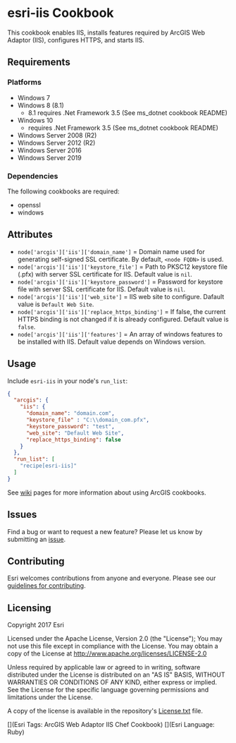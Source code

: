# esri-iis Cookbook

This cookbook enables IIS, installs features required by ArcGIS Web Adaptor (IIS), configures HTTPS, and starts IIS.

Requirements
------------

### Platforms

* Windows 7
* Windows 8 (8.1)
  - 8.1 requires .Net Framework 3.5 (See ms_dotnet cookbook README)
* Windows 10
  - requires .Net Framework 3.5 (See ms_dotnet cookbook README)
* Windows Server 2008 (R2)
* Windows Server 2012 (R2)
* Windows Server 2016
* Windows Server 2019

### Dependencies

The following cookbooks are required:
* openssl
* windows

## Attributes

* `node['arcgis']['iis']['domain_name']` = Domain name used for generating self-signed SSL certificate. By default, `<node FQDN>` is used.
* `node['arcgis']['iis']['keystore_file']` = Path to PKSC12 keystore file (.pfx) with server SSL certificate for IIS. Default value is `nil`.
* `node['arcgis']['iis']['keystore_password']` = Password for keystore file with server SSL certificate for IIS. Default value is `nil`.
* `node['arcgis']['iis']['web_site']` = IIS web site to configure. Dafault value is `Default Web Site`.
* `node['arcgis']['iis']['replace_https_binding']` = If false, the current HTTPS binding is not changed if it is already configured. Default value is `false`.
* `node['arcgis']['iis']['features']` = An array of windows features to be installed with IIS. Default value depends on Windows version.

## Usage

Include `esri-iis` in your node's `run_list`:

```json
{
  "arcgis": {
    "iis": {
      "domain_name": "domain.com",
      "keystore_file" : "C:\\domain_com.pfx",
      "keystore_password": "test",
      "web_site": "Default Web Site",
      "replace_https_binding": false
    }
  },
  "run_list": [
    "recipe[esri-iis]"
  ]
}
```

See [wiki](https://github.com/Esri/arcgis-cookbook/wiki) pages for more information about using ArcGIS cookbooks.

## Issues

Find a bug or want to request a new feature?  Please let us know by submitting an [issue](https://github.com/Esri/arcgis-cookbook/issues).

## Contributing

Esri welcomes contributions from anyone and everyone. Please see our [guidelines for contributing](https://github.com/esri/contributing).

Licensing
---------

Copyright 2017 Esri

Licensed under the Apache License, Version 2.0 (the "License");
You may not use this file except in compliance with the License.
You may obtain a copy of the License at
   http://www.apache.org/licenses/LICENSE-2.0

Unless required by applicable law or agreed to in writing, software
distributed under the License is distributed on an "AS IS" BASIS,
WITHOUT WARRANTIES OR CONDITIONS OF ANY KIND, either express or implied.
See the License for the specific language governing permissions and
limitations under the License.

A copy of the license is available in the repository's [License.txt](https://github.com/Esri/arcgis-cookbook/blob/master/License.txt?raw=true) file.

[](Esri Tags: ArcGIS Web Adaptor IIS Chef Cookbook)
[](Esri Language: Ruby)
